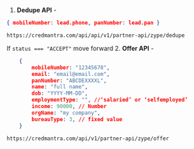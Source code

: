 1. **Dedupe API** -
```json
{ mobileNumber: lead.phone, panNumber: lead.pan }
```
```
https://credmantra.com/api/api/v1/partner-api/zype/dedupe
```
If ```status === "ACCEPT"``` move forward
2. **Offer API** -
```json
	{
        mobileNumber: "12345678",
        email: "email@email.com",
        panNumber: "ABCDEXXXXL",
        name: "full name",
        dob: "YYYY-MM-DD",
        employmentType: "", //‘salaried’ or ‘selfemployed’
        income: 90000, // Number
        orgName: "my company",
	    bureauType: 3, // fixed value
	}
```
```
https://credmantra.com/api/v1/partner-api/zype/offer
```